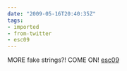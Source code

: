```yaml
---
date: "2009-05-16T20:40:35Z"
tags:
- imported
- from-twitter
- esc09
---
```

MORE fake strings?\! COME ON\! [esc09](/tags/esc09)
